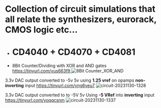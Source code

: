 # Collection of circuit simulations that all relate the synthesizers, eurorack, CMOS logic etc...

- # CD4040 + CD4070 + CD4081
- 8Bit Counter/Dividing with XOR and AND gates
[https://tinyurl.com/yus663f9
](https://tinyurl.com/yu3v67vl)![8Bit Counter_XOR_AND](https://github.com/senorblasto/Falstad_DIY_Synth/assets/15737644/73feffb3-ed8a-4d43-b80f-96234c2dfa8d)

3.3v DAC output converted to -5v 5v using **1.25 vref** on opamps **non-inverting** input
https://tinyurl.com/yng6yeu7
![circuit-20231130-1328](https://github.com/senorblasto/Falstad_DIY_Synth/assets/15737644/7626742f-30bc-4f33-a06c-520398248059)

3.3v DAC output converted to to -5V 5v  Using **-5 VRef** into **inverting** input
https://tinyurl.com/yoqqcsnm
![circuit-20231130-1337](https://github.com/senorblasto/Falstad_DIY_Synth/assets/15737644/e23a282b-5d1b-4e3f-8854-4e9a0e026456)
